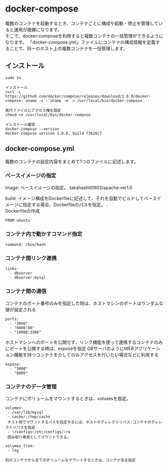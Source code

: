 # docker-compose

複数のコンテナを起動するとき、コンテナごとに構成や起動・停止を管理していると運用が複雑になります。  
そこで、docker-composeを利用すると複数コンテナの一括管理ができるようになります。 
「docker-compose.yml」ファイルにコンテナの構成情報を定義することで、同一のホスト上の複数コンテナを一括管理します。  

## インストール
```
sudo su

インストール
curl -L https://github.com/docker/compose/releases/download/1.8.0/docker-compose-`uname -s`-`uname -m` > /usr/local/bin/docker-compose

実行ファイルにアクセス権を設定
chmod +x /usr/local/bin/docker-compose

インストール確認
docker-compose --version
docker-compose version 1.8.0, build f3628c7
```

## docker-compose.yml
複数のコンテナの設定内容をまとめて1つのファイルに記述します。  

### ベースイメージの指定
image: ベースイメージの指定。 takahashit0903/apache:ver1.0

build: イメージ構成をDockerfileに記述して、それを自動でビルドしてベースイメージに指定する場合、Dockerfileのパスを指定。 .  
Dockerfileの作成
```
FROM ubuntu
```
### コンテナ内で動かすコマンド指定
```
command: /bin/bash
```
### コンテナ間リンク連携
```
links:
  - dbserver
  - dbserver:mysql
```

### コンテナ間の通信
コンテナのポート番号のみを指定した時は、ホストマシンのポートはランダムな値が設定される  
```
ports:
  - "3000"
  - "8000:80"
  - "10000:3306"
```
ホストマシンへのポートを公開せず、リンク機能を使って連携するコンテナのみにポートを公開する時は、exposeを指定
DBサーバのようにWEBアプリケーション機能を持つコンテナを介してのみアクセスを行いたい場合などに利用する  
```
expose:
  - "3000"
  - "8000"
```
### コンテナのデータ管理
コンテナにボリュームをマウントするときは、volusesを指定。
```
volumes:
 - /var/lib/mysql
 - cache/:/tmp/cache
 ホスト側でマウントするパスを指定するには、ホストのディレクトリパス:コンテナのディレクトリパスを指定
 - ~/configs:/etc/configs/:ro
 読み取り専用としてマウントできる。

volumes_from:
 - log

別のコンテナから全てのボリュームをマウントするときは、コンテナ名を指定
```
